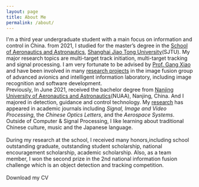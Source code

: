 ```yaml
---
layout: page
title: About Me
permalink: /about/
---
```

I'm a third year undergraduate student with a main focus on information and control in China. from 2021, I studied for the master’s degree in the <a href="https://www.aero.sjtu.edu.cn/">School of Aeronautics and Astronautics</a>, <a href="https://www.sjtu.edu.cn/">Shanghai Jiao Tong University</a>(SJTU). My major research topics are multi-target track initiation, multi-target tracking and signal processing. I am very fortunate to be advised by <a href="https://www.aero.sjtu.edu.cn/Data/View/1025"> Prof. Gang Xiao</a> and have been involved in many <a href="https://zengliuivy.github.io/tutorials">research projects</a> in the image fusion group of advanced avionics and intelligent information laboratory, including image recognition and software development.
<br>
Previously, In June 2021, received the bachelor degree from <a href="https://www.nuaa.edu.cn/">Nanjing University of Aeronautics and Astronautics</a>(NUAA), Nanjing, China. And I majored in detection, guidance and control technology. My <a href="https://zengliuivy.github.io/research">research</a> has appeared in academic journals including <i>Signal, Image and Video Processing</i>, the <i>Chinese Optics Letters</i>, and the <i>Aerospace Systems</i>. Outside of Computer & Signal Processing, I like learning about traditional Chinese culture, music and the Japanese language.   
<br>
During my research at the school, I received many honors,including school outstanding graduate, outstanding student scholarship, national encouragement scholarship, academic scholarship. Also, as a team member, I won the second prize in the 2nd national information fusion challenge which is an object detection and tracking competition.
<br>
<br>
Download my <a src="cv.pdf" download="Liu Zeng- CV">CV</a><br>
<br>
